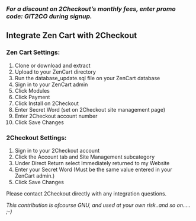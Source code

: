### _For a discount on 2Checkout’s monthly fees, enter promo code:  GIT2CO  during signup._

Integrate Zen Cart with 2Checkout
----------------------------------------

### Zen Cart Settings:
1. Clone or download and extract
2. Upload to your ZenCart directory
3. Run the database_update.sql file on your ZenCart database
4. Sign in to your ZenCart admin
5. Click Modules
6. Click Payment
7. Click Install on 2Checkout
8. Enter Secret Word (set on 2Checkout site management page)
9. Enter 2Checkout account number
10. Click Save Changes

### 2Checkout Settings:
1. Sign in to your 2Checkout account
2. Click the Account tab and Site Management subcategory
3. Under Direct Return select Immediately returned to my Website
4. Enter your Secret Word (Must be the same value entered in your ZenCart admin.)
5. Click Save Changes

Please contact 2Checkout directly with any integration questions.

_This contribution is ofcourse GNU, and used at your own risk..and so on..... ;-)_
